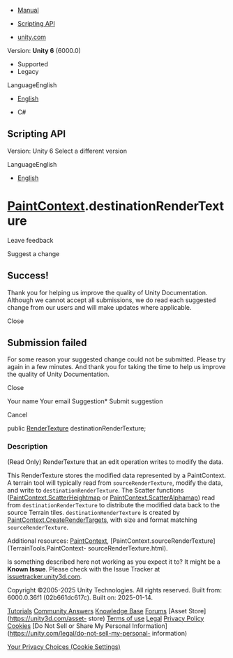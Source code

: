 [ ]()

  * [Manual](../Manual/index.html)
  * [Scripting API](../ScriptReference/index.html)

  * [unity.com](https://unity.com/)

Version: **Unity 6** (6000.0)

  * Supported
  * Legacy

LanguageEnglish

  * [English]()

  * C#

[ ](https://docs.unity3d.com)

## Scripting API

Version: Unity 6 Select a different version

LanguageEnglish

  * [English]()

#  [PaintContext](TerrainTools.PaintContext.html).destinationRenderTexture

Leave feedback

Suggest a change

## Success!

Thank you for helping us improve the quality of Unity Documentation. Although
we cannot accept all submissions, we do read each suggested change from our
users and will make updates where applicable.

Close

## Submission failed

For some reason your suggested change could not be submitted. Please <a>try
again</a> in a few minutes. And thank you for taking the time to help us
improve the quality of Unity Documentation.

Close

Your name Your email Suggestion* Submit suggestion

Cancel

[ ]()

public [RenderTexture](RenderTexture.html) destinationRenderTexture;

### Description

(Read Only) RenderTexture that an edit operation writes to modify the data.

This RenderTexture stores the modified data represented by a PaintContext. A
terrain tool will typically read from `sourceRenderTexture`, modify the data,
and write to `destinationRenderTexture`. The Scatter functions
([PaintContext.ScatterHeightmap](TerrainTools.PaintContext.ScatterHeightmap.html)
or
[PaintContext.ScatterAlphamap](TerrainTools.PaintContext.ScatterAlphamap.html))
read from `destinationRenderTexture` to distribute the modified data back to
the source Terrain tiles. `destinationRenderTexture` is created by
[PaintContext.CreateRenderTargets](TerrainTools.PaintContext.CreateRenderTargets.html),
with size and format matching `sourceRenderTexture`.  
  
Additional resources: [PaintContext](TerrainTools.PaintContext.html),
[PaintContext.sourceRenderTexture](TerrainTools.PaintContext-
sourceRenderTexture.html).

Is something described here not working as you expect it to? It might be a
**Known Issue**. Please check with the Issue Tracker at
[issuetracker.unity3d.com](https://issuetracker.unity3d.com).

Copyright ©2005-2025 Unity Technologies. All rights reserved. Built from:
6000.0.36f1 (02b661dc617c). Built on: 2025-01-14.

[Tutorials](https://unity3d.com/learn) [Community
Answers](https://answers.unity3d.com) [Knowledge
Base](https://support.unity3d.com/hc/en-us)
[Forums](https://forum.unity3d.com) [Asset Store](https://unity3d.com/asset-
store) [Terms of use](https://docs.unity3d.com/Manual/TermsOfUse.html)
[Legal](https://unity.com/legal) [Privacy
Policy](https://unity.com/legal/privacy-policy)
[Cookies](https://unity.com/legal/cookie-policy) [Do Not Sell or Share My
Personal Information](https://unity.com/legal/do-not-sell-my-personal-
information)

[Your Privacy Choices (Cookie Settings)](javascript:void\(0\);)

